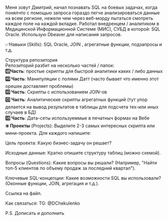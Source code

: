 Меня зовут Дмитрий, начал познавать SQL на боевых задачах, когда понялчто с помощью запроса гораздо легче анализироваться данные на всем регионе, нежели чем через веб-морду пытаться смотреть каждое поле на каждой вкладке. Работал внедренцем / аналитиком в Медицинской Информационной Системе (МИС), СУБД в которой: SQL Oracle. Использую Dbeaver для написания запросов. 

✅Навыки (Skills): SQL Oracle, JOIN , агрегатные функции, подзапросы и т.д.

Структура репозитория  
Репозиторий разбит на несколько частей / папок:  
**1️⃣Часть**: простые скрипты для быстрой аналитики каких / либо данных  
**2️⃣ Часть**: Манипуляции с полями Датт (часто бывает что именно этот орешек доставляет проблемы)  
**3️⃣ Часть**: Скрипты с использованием JOIN-ов  
**4️⃣ Часть**: Аналитические скрипты агрегатных функций (тут упор делается на вывод результатов в таблицы для подсчета тех-или иных случаев в БД)  
**5️⃣ Часть**: Дата-сеты используеммые в печатныч формах на Вебе  
**❇️ Проекты** (Projects): Выделите 2-3 самых интересных скрипта или мини-проекта. Для каждого напишите:

Цель проекта: Какую бизнес-задачу он решает?

Исходные данные: Кратко опишите структуру таблиц (можно схемой).

Вопросы (Questions): Какие вопросы вы решали? (Например, "Найти топ-5 клиентов по объему продаж за последний квартал").

Ключевые SQL-концепции: Какие возможности SQL вы использовали? (Оконные функции, JOIN, агрегация и т.д.).

Ссылка на файл.


Как связаться: TG: @DChekulenko

P.S. Дописать и дополнить
